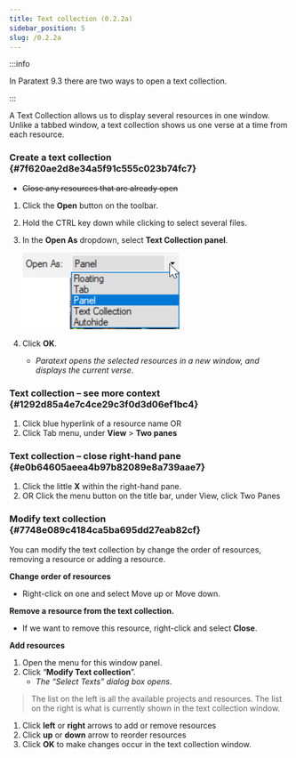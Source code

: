 ```yaml
---
title: Text collection (0.2.2a)
sidebar_position: 5
slug: /0.2.2a
---
```




:::info

In Paratext 9.3 there are two ways to open a text collection.

:::




A Text Collection allows us to display several resources in one window. Unlike a tabbed window, a text collection shows us one verse at a time from each resource.


### Create a text collection {#7f620ae2d8e34a5f91c555c023b74fc7}

- ~~Close any resources that are already open~~
1. Click the **Open** button on the toolbar.
1. Hold the CTRL key down while clicking to select several files.
1. In the **Open As** dropdown, select **Text Collection panel**.

	![](/notion_imgs/1682482044.png)

1. Click **OK**.
	- _Paratext opens the selected resources in a new window, and displays the current verse_.

### Text collection – see more context {#1292d85a4e7c4ce29c3f0d3d06ef1bc4}

1. Click blue hyperlink of a resource name OR
1. Click Tab menu, under **View** &gt; **Two panes**

### Text collection – close right-hand pane {#e0b64605aeea4b97b82089e8a739aae7}

1. Click the little **X** within the right-hand pane.
1. OR Click the menu button on the title bar, under View, click Two Panes

### Modify text collection {#7748e089c4184ca5ba695dd27eab82cf}


You can modify the text collection by change the order of resources, removing a resource or adding a resource.


**Change order of resources**

- Right-click on one and select Move up or Move down.

**Remove a resource from the text collection.**

- If we want to remove this resource, right-click and select **Close**.

**Add resources**

1. Open the menu for this window panel.
1. Click “**Modify Text collection**”.
	- _The “Select Texts” dialog box opens_.

> The list on the left is all the available projects and resources. The list on the right is what is currently shown in the text collection window.

1. Click **left** or **right** arrows to add or remove resources
1. Click **up** or **down** arrow to reorder resources
1. Click **OK** to make changes occur in the text collection window.
